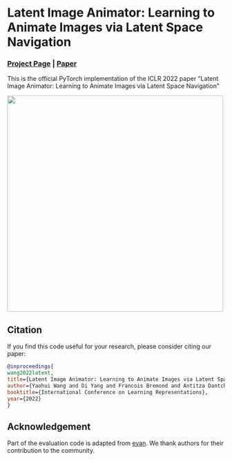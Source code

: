 # Latent Image Animator: Learning to Animate Images via Latent Space Navigation
### [Project Page](https://wyhsirius.github.io/LIA-project/) | [Paper](https://openreview.net/pdf?id=7r6kDq0mK_)
This is the official PyTorch implementation of the ICLR 2022 paper "Latent Image Animator: Learning to Animate Images via Latent Space Navigation"

<img src="teaser.gif" width="500">



## Citation
If you find this code useful for your research, please consider citing our paper:
```bibtex
@inproceedings{
wang2022latent,
title={Latent Image Animator: Learning to Animate Images via Latent Space Navigation},
author={Yaohui Wang and Di Yang and Francois Bremond and Antitza Dantcheva},
booktitle={International Conference on Learning Representations},
year={2022}
}
```

## Acknowledgement
Part of the evaluation code is adapted from [evan](https://github.com/raahii/evan). We thank authors for their contribution to the community.
